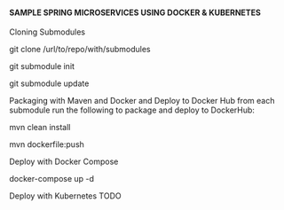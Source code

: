 #### SAMPLE SPRING MICROSERVICES USING DOCKER & KUBERNETES

Cloning Submodules

git clone /url/to/repo/with/submodules

git submodule init

git submodule update

Packaging with Maven and Docker and Deploy to Docker Hub
from each submodule run the following to package and deploy to DockerHub:
 
 mvn clean install
 
 mvn dockerfile:push
 
 Deploy with Docker Compose
 
 docker-compose up -d
 
 Deploy with Kubernetes
 TODO
 
 